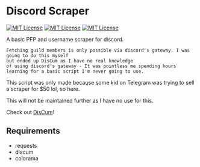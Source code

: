 # Discord Scraper

[![MIT License](https://img.shields.io/github/last-commit/akimbo7/DiscordScrape?color=%23136F63&style=flat-square)](https://github.com/akimbo7/DiscordScrape)
[![MIT License](https://img.shields.io/github/repo-size/akimbo7/DiscordScrape?color=%23E0CA3C&style=flat-square)](https://github.com/akimbo7/DiscordScrape)
[![MIT License](https://img.shields.io/github/v/release/akimbo7/DiscordScrape?color=%23F34213&style=flat-square)](https://github.com/akimbo7/DiscordScrape/releases)

A basic PFP and username scraper for discord.

```
Fetching guild members is only possible via discord's gateway. I was going to do this myself 
but ended up DisCum as I have no real knowledge 
of using discord's gateway - It was pointless me spending hours learning for a basic script I'm never going to use.
```

This script was only made because some kid on Telegram was trying to sell a scraper for $50 lol, so here.

This will not be maintained further as I have no use for this.

Check out [DisCum](https://github.com/Merubokkusu/Discord-S.C.U.M/)!

## Requirements
- requests
- discum
- colorama
